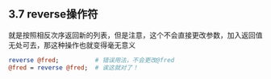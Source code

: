 ## 3.7 reverse操作符
就是按照相反次序返回新的列表，但是注意，这个不会直接更改参数，加入返回值无处可去，那这种操作也就变得毫无意义
```perl
reverse @fred;          # 错误用法，不会更改@fred
@fred = reverse @fred;  # 诶这就对了！
```

